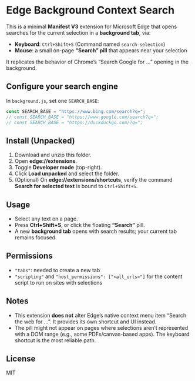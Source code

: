# Edge Background Context Search

This is a minimal **Manifest V3** extension for Microsoft Edge that opens searches for the current selection in a **background tab**, via:
- **Keyboard**: `Ctrl+Shift+S` (Command named `search-selection`)
- **Mouse**: a small on-page **“Search” pill** that appears near your selection

It replicates the behavior of Chrome’s “Search Google for …” opening in the background.

## Configure your search engine
In `background.js`, set one `SEARCH_BASE`:
```js
const SEARCH_BASE = "https://www.bing.com/search?q=";
// const SEARCH_BASE = "https://www.google.com/search?q=";
// const SEARCH_BASE = "https://duckduckgo.com/?q=";
```

## Install (Unpacked)
1. Download and unzip this folder.
2. Open **edge://extensions**.
3. Toggle **Developer mode** (top-right).
4. Click **Load unpacked** and select the folder.
5. (Optional) On **edge://extensions/shortcuts**, verify the command **Search for selected text** is bound to `Ctrl+Shift+S`.

## Usage
- Select any text on a page.
- Press **Ctrl+Shift+S**, or click the floating **“Search”** pill.
- A new **background tab** opens with search results; your current tab remains focused.

## Permissions
- `"tabs"`: needed to create a new tab
- `"scripting"` and `"host_permissions": ["<all_urls>"]` for the content script to run on sites with selections

## Notes
- This extension **does not** alter Edge’s native context menu item “Search the web for …”. It provides its own shortcut and UI instead.
- The pill might not appear on pages where selections aren’t represented with a DOM range (e.g., some PDFs/canvas-based apps). The keyboard shortcut is the most reliable path.

## License
MIT